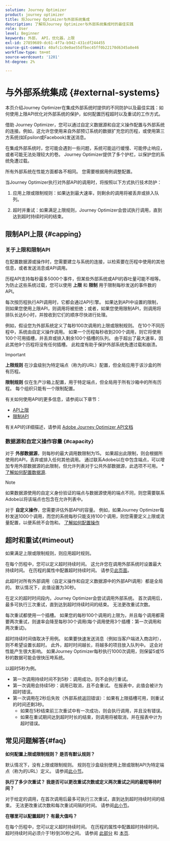 ```yaml
---
solution: Journey Optimizer
product: journey optimizer
title: 将Journey Optimizer与外部系统集成
description: 了解将Journey Optimizer与外部系统集成时的最佳实践
role: User
level: Beginner
keywords: 外部， API，优化器，上限
exl-id: 27859689-dc61-4f7a-b942-431cdf244455
source-git-commit: 40afc1c0e0ae55dfbec45ff0b22170d6345a8e46
workflow-type: tm+mt
source-wordcount: '1201'
ht-degree: 2%

---
```


# 与外部系统集成 {#external-systems}

本页介绍Journey Optimizer在集成外部系统时提供的不同防护以及最佳实践：如何使用上限API优化对外部系统的保护，如何配置历程超时以及重试的工作方式。

借助 Journey Optimizer，您可以通过自定义数据源和自定义操作配置与外部系统的连接。例如，这允许您使用来自外部预订系统的数据扩充您的历程，或使用第三方系统(如Epsilon或Facebook)发送消息。

在集成外部系统时，您可能会遇到一些问题，系统可能运行缓慢、可能停止响应，或者可能无法处理较大的卷。 Journey Optimizer提供了多个护栏，以保护您的系统免遭过载。

所有外部系统在性能方面都各不相同。 您需要根据用例调整配置。

当Journey Optimizer执行对外部API的调用时，将按照以下方式执行技术防护：

1. 应用上限或限制规则：如果达到最大速率，则剩余的调用将被丢弃或排入队列。

2. 超时并重试：如果满足上限规则，Journey Optimizer会尝试执行调用，直到达到超时持续时间的结束。

## 限制API上限 {#capping}

### 关于上限和限制API

在配置数据源或操作时，您需要建立与系统的连接，以检索要在历程中使用的其他信息，或者发送消息或API调用。

历程API支持每秒最多5000个事件，但某些外部系统或API的吞吐量可能不相等。 为防止这些系统过载，您可以使用 **上限** 和 **限制** 用于限制每秒发送的事件数的API。

每次按历程执行API调用时，它都会通过API引擎。 如果达到API中设置的限制，则如果您使用上限API，则调用将被拒绝；或者，如果您使用限制API，则调用将排队长达6小时，并按收到它们的顺序尽快进行处理。

例如，假设您为外部系统定义了每秒100次调用的上限或限制规则。 在10个不同历程中，系统由自定义操作调用。 如果一个历程每秒收到200个调用，则它将使用100个可用插槽，并丢弃或排入剩余100个插槽的队列。 由于超出了最大速率，因此其他9个历程将没有任何插槽。 此粒度有助于保护外部系统免遭过载和崩溃。

>[!IMPORTANT]
>
>**上限规则** 在沙盒级别为特定端点（称为的URL）配置，但全局应用于该沙盒的所有历程。
>
>**限制规则** 仅在生产沙箱上配置，用于特定端点，但全局用于所有沙箱中的所有历程。 每个组织只能有一个限制配置。

有关如何使用API的更多信息，请参阅以下章节：

* [API上限](capping.md)
* [限制API](throttling.md)

有关API的详细描述，请参阅 [Adobe Journey Optimizer API文档](https://developer.adobe.com/journey-optimizer-apis/references/journeys/)

### 数据源和自定义操作容量 {#capacity}

对于 **外部数据源**，则每秒的最大调用数限制为15。 如果超出此限制，则会根据所使用的API，丢弃或排入任何其他调用。 通过联系Adobe以在中包含端点，可以增加专用外部数据源的此限制，但允许列表对于公共外部数据源，此选项不可用。 * [了解如何配置数据源](../datasource/about-data-sources.md).

>[!NOTE]
>
>如果数据源使用的自定义身份验证的端点与数据源使用的端点不同，则您需要联系Adobe以将该端点也包含在允许列表中。

对于 **自定义操作**，您需要评估外部API的容量。 例如，如果Journey Optimizer每秒发送1000个调用，而您的系统每秒只能支持100个调用，则您需要定义上限或流量配置，以便系统不会饱和。 [了解如何配置操作](../action/action.md)

## 超时和重试{#timeout}

如果满足上限或限制规则，则应用超时规则。

在每个历程中，您可以定义超时持续时间。 这允许您在调用外部系统时设置最大持续时间。 在历程的属性中配置超时持续时间。 请参见[此页面](../building-journeys/journey-gs.md#timeout_and_error)。

此超时对所有外部调用（自定义操作和自定义数据源中的外部API调用）都是全局的。 默认情况下，此值设置为30秒。

在定义的超时时间段内，Journey Optimizer会尝试调用外部系统。 首次调用后，最多可执行三次重试，直到达到超时持续时间的结束。 无法更改重试次数。

每次重试都使用一个插槽。 如果您的每秒100个调用的上限为，并且每个调用都需要两次重试，则速率会降至每秒30个调用(每个调用使用3个插槽：第一次调用和两次重试)。

超时持续时间值取决于用例。 如果要快速发送消息（例如当客户端进入商店时），则不希望设置长超时。 此外，超时时间越长，将越多的项目放入队列中。 这会对性能产生很大影响。 如果Journey Optimizer每秒执行1000次调用，则保留5或15秒的数据可能会很快压垮系统。

以超时5秒为例。

* 第一次调用持续时间不到5秒：调用成功，则不会执行重试。
* 第一次调用会持续5秒：调用已取消，且不会重试。 在报表中，此值会被计为超时错误。
* 第一次调用在2秒后失败（外部系统返回错误）：如果有上限插槽可用，则重试的时间还剩3秒。
   * 如果在5秒结束前三次重试中有一次成功，则会执行调用，并且没有错误。
   * 如果在重试期间达到超时时长的结束，则调用将被取消，并在报表中计为超时错误。

## 常见问题解答{#faq}

**如何配置上限或限制规则？ 是否有默认规则？**

默认情况下，没有上限或限制规则。 规则在沙盒级别使用上限或限制API为特定端点（称为的URL）定义。 请参阅[此小节](../configuration/external-systems.md#capping)。

**执行了多少次重试？ 我是否可以更改重试次数或定义两次重试之间的最短等待时间？**

对于给定的调用，在首次调用后最多可执行三次重试，直到达到超时持续时间的结束。 无法更改重试次数和每次重试间隔的时间。 请参阅[此小节](../configuration/external-systems.md#timeout)。

**在哪里可以配置超时？ 有最大值吗？**

在每个历程中，您可以定义超时持续时间。 在历程的属性中配置超时持续时间。 超时持续时间必须介于1秒到30秒之间。 请参阅 [此部分](../configuration/external-systems.md#timeout) 和 [本页](../building-journeys/journey-gs.md#timeout_and_error).